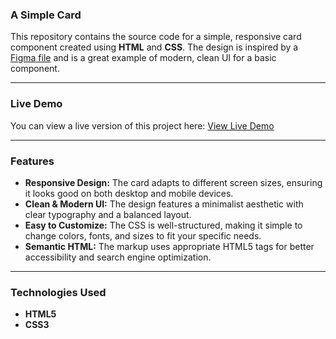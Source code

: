 ### A Simple Card

This repository contains the source code for a simple, responsive card component created using **HTML** and **CSS**. The design is inspired by a [Figma file](https://www.figma.com/design/wzAjc1CgGZ0o2S3X9xRaBP/A-Simple-Card?node-id=0-1&p=f&t=Bn6KptPW1drK9MUL-0) and is a great example of modern, clean UI for a basic component.

-----

### Live Demo

You can view a live version of this project here: [View Live Demo](https://a-business-card.netlify.app/)

-----

### Features

  * **Responsive Design:** The card adapts to different screen sizes, ensuring it looks good on both desktop and mobile devices.
  * **Clean & Modern UI:** The design features a minimalist aesthetic with clear typography and a balanced layout.
  * **Easy to Customize:** The CSS is well-structured, making it simple to change colors, fonts, and sizes to fit your specific needs.
  * **Semantic HTML:** The markup uses appropriate HTML5 tags for better accessibility and search engine optimization.

-----

### Technologies Used

  * **HTML5**
  * **CSS3**
